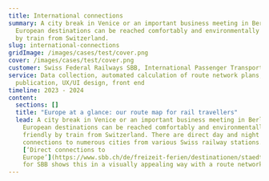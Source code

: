 ```yaml
---
title: International connections
summary: A city break in Venice or an important business meeting in Berlin? Many
  European destinations can be reached comfortably and environmentally friendly
  by train from Switzerland.
slug: international-connections
gridImage: /images/cases/test/cover.png
cover: /images/cases/test/cover.png
customer: Swiss Federal Railways SBB, International Passenger Transport
service: Data collection, automated calculation of route network plans, map
  publication, UX/UI design, front end
timeline: 2023 - 2024
content:
  sections: []
  title: "Europe at a glance: our route map for rail travellers"
  lead: A city break in Venice or an important business meeting in Berlin? Many
    European destinations can be reached comfortably and environmentally
    friendly by train from Switzerland. There are direct day and night
    connections to numerous cities from various Swiss railway stations. Our map
    [‘Direct connections to
    Europe’](https://www.sbb.ch/de/freizeit-ferien/destinationen/staedte-laender-europa.html)
    for SBB shows this in a visually appealing way with a route network map.
---
```

